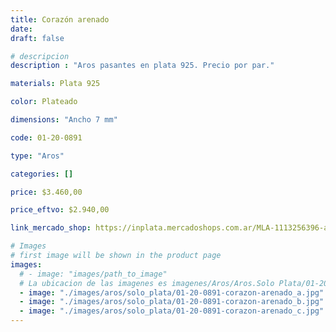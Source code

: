 ```yaml
---
title: Corazón arenado
date: 
draft: false

# descripcion
description : "Aros pasantes en plata 925. Precio por par."

materials: Plata 925

color: Plateado

dimensions: "Ancho 7 mm"

code: 01-20-0891

type: "Aros"

categories: []

price: $3.460,00

price_eftvo: $2.940,00

link_mercado_shop: https://inplata.mercadoshops.com.ar/MLA-1113256396-aros-de-plata-arenada-corazón-arenado-_JM

# Images
# first image will be shown in the product page
images:
  # - image: "images/path_to_image"
  # La ubicacion de las imagenes es imagenes/Aros/Aros.Solo Plata/01-20-0891-corazon-arenado
  - image: "./images/aros/solo_plata/01-20-0891-corazon-arenado_a.jpg"
  - image: "./images/aros/solo_plata/01-20-0891-corazon-arenado_b.jpg"
  - image: "./images/aros/solo_plata/01-20-0891-corazon-arenado_c.jpg"
---
```

